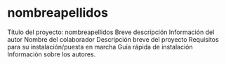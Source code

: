 # nombreapellidos
Título del proyecto: nombreapellidos
Breve descripción
Información del autor
Nombre del colaborador
Descripción breve del proyecto
Requisitos para su instalación/puesta en marcha
Guía rápida de instalación
Información sobre los autores. 
